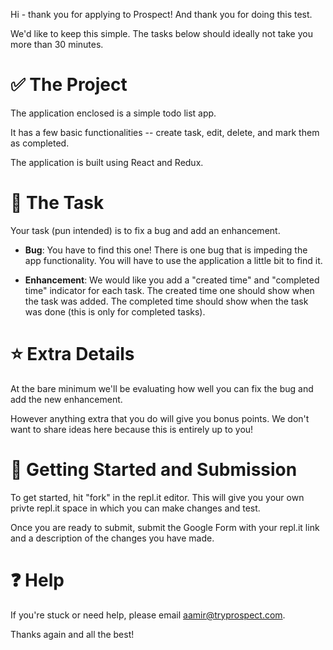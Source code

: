 Hi - thank you for applying to Prospect! And thank you for doing this test.

We'd like to keep this simple. The tasks below should ideally not take you more than 30 minutes.

# ✅ The Project

The application enclosed is a simple todo list app.

It has a few basic functionalities -- create task, edit, delete, and mark them as completed.

The application is built using React and Redux.

# 📝 The Task

Your task (pun intended) is to fix a bug and add an enhancement.

- **Bug**: You have to find this one! There is one bug that is impeding the app functionality. You will have to use the application a little bit to find it.

- **Enhancement**: We would like you add a "created time" and "completed time" indicator for each task. The created time one should show when the task was added. The completed time should show when the task was done (this is only for completed tasks).

# ⭐️ Extra Details

At the bare minimum we'll be evaluating how well you can fix the bug and add the new enhancement.

However anything extra that you do will give you bonus points. We don't want to share ideas here because this is entirely up to you!

# 🎯 Getting Started and Submission

To get started, hit "fork" in the repl.it editor. This will give you your own privte repl.it space in which you can make changes and test.

Once you are ready to submit, submit the Google Form with your repl.it link and a description of the changes you have made.

# ❓ Help

If you're stuck or need help, please email aamir@tryprospect.com.

Thanks again and all the best!